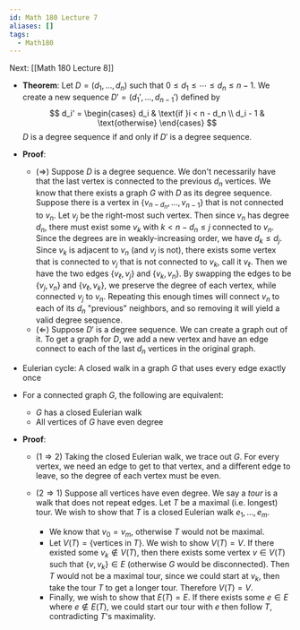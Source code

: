 ```yaml
---
id: Math 180 Lecture 7
aliases: []
tags:
  - Math180
---
```


Next: [[Math 180 Lecture 8]]

- **Theorem**: Let $D = (d_1,\dotsc,d_n)$ such that
  $0 \leq d_1 \leq \dotsb \leq d_n \leq n - 1$. We create a new sequence
  $D' = (d_1', \dotsc, d_{n - 1}')$ defined by
  $$
  d_i' = \begin{cases}
    d_i & \text{if }i < n - d_n \\
    d_i - 1 & \text{otherwise}
  \end{cases}
  $$
  $D$ is a degree sequence if and only if $D'$ is a degree sequence.
- **Proof**:
  - ($\Rightarrow$) Suppose $D$ is a degree sequence. We don't necessarily have
    that the last vertex is connected to the previous $d_n$ vertices. We know
    that there exists a graph $G$ with $D$ as its degree sequence. Suppose there
    is a vertex in $\{v_{n - d_n},\dotsc,v_{n - 1}\}$ that is not connected to
    $v_n$. Let $v_j$ be the right-most such vertex. Then since $v_n$ has degree
    $d_n$, there must exist some $v_k$ with $k < n - d_n \leq j$ connected to
    $v_n$. Since the degrees are in weakly-increasing order, we have
    $d_k \leq d_j$. Since $v_k$ is adjacent to $v_n$ (and $v_j$ is not), there
    exists some vertex that is connected to $v_j$ that is not connected to
    $v_k$, call it $v_\ell$. Then we have the two edges $\{v_\ell, v_j\}$ and
    $\{v_k, v_n\}$. By swapping the edges to be $\{v_j, v_n\}$ and
    $\{v_\ell, v_k\}$, we preserve the degree of each vertex, while connected
    $v_j$ to $v_n$. Repeating this enough times will connect $v_n$ to each of
    its $d_n$ "previous" neighbors, and so removing it will yield a valid degree
    sequence.
  - ($\Leftarrow$) Suppose $D'$ is a degree sequence. We can create a graph out
    of it. To get a graph for $D$, we add a new vertex and have an edge connect
    to each of the last $d_n$ vertices in the original graph.
- Eulerian cycle: A closed walk in a graph $G$ that uses every edge exactly once
- For a connected graph $G$, the following are equivalent:
  - $G$ has a closed Eulerian walk
  - All vertices of $G$ have even degree
- **Proof**:

  - ($1\Rightarrow 2$) Taking the closed Eulerian walk, we trace out $G$. For
    every vertex, we need an edge to get to that vertex, and a different edge to
    leave, so the degree of each vertex must be even.
  - ($2\Rightarrow 1$) Suppose all vertices have even degree. We say a _tour_ is
    a walk that does not repeat edges. Let $T$ be a maximal (i.e. longest) tour.
    We wish to show that $T$ is a closed Eulerian walk $e_1,\dotsc,e_m$.

    - We know that $v_0 = v_m$, otherwise $T$ would not be maximal.
    - Let $V(T) = \{\text{vertices in }T\}$. We wish to show $V(T) = V$. If
      there existed some $v_k\notin V(T)$, then there exists some vertex
      $v\in V(T)$ such that $\{v, v_k\}\in E$ (otherwise $G$ would be
      disconnected). Then $T$ would not be a maximal tour, since we could start
      at $v_k$, then take the tour $T$ to get a longer tour. Therefore
      $V(T) = V$.
    - Finally, we wish to show that $E(T) = E$. If there exists some $e\in E$
      where $e\notin E(T)$, we could start our tour with $e$ then follow $T$,
      contradicting $T$'s maximality.
